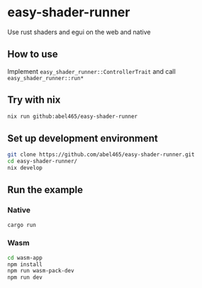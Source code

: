 # easy-shader-runner
Use rust shaders and egui on the web and native

## How to use
Implement `easy_shader_runner::ControllerTrait` and call `easy_shader_runner::run*`

## Try with nix
```bash
nix run github:abel465/easy-shader-runner
```

## Set up development environment
```bash
git clone https://github.com/abel465/easy-shader-runner.git
cd easy-shader-runner/
nix develop
```

## Run the example
### Native
```bash
cargo run
```

### Wasm
```bash
cd wasm-app
npm install
npm run wasm-pack-dev
npm run dev
```
